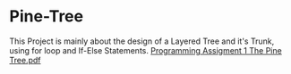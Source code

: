 # Pine-Tree
This Project is mainly about the design of a Layered Tree and it's Trunk, using for loop and If-Else Statements.
[Programming Assigment 1 The Pine Tree.pdf](https://github.com/CodeHub007/Pine-Tree/files/9883208/Programming.Assigment.1.The.Pine.Tree.pdf)
